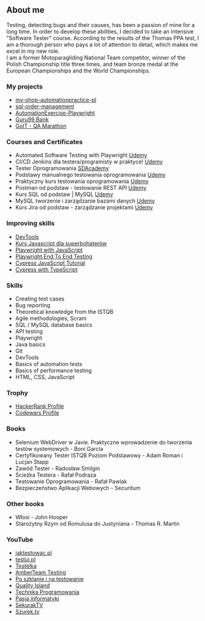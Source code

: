 ## About me
Testing, detecting bugs and their causes, has been a passion of mine for a long time. In order to develop these abilities, I decided to take an intensive "Software Tester" course. According to the results of the Thomas PPA test, I am a thorough person who pays a lot of attention to detail, which makes me excel in my new role.<br>
I am a former Motoparagliding National Team competitor, winner of the Polish Championship title three times, and team bronze medal at the European Championships and the World Championships.

### My projects
- [my-shop-automationpractice-pl](https://github.com/adamcegielka/my-shop-automationpractice-pl)
- [sql-order-management](https://github.com/adamcegielka/sql-order-management)
- [AutomationExercise-Playwright](https://github.com/adamcegielka/my-test-projects/tree/main/AutomationExercise-Playwright)
- [Guru99 Bank](https://github.com/adamcegielka/my-test-projects/tree/main/Guru99%20Bank)
- [GoIT - QA Marathon](https://github.com/adamcegielka/my-test-projects/tree/main/GoIT%20-%20QA%20Marathon)

### Courses and Certificates
- Automated Software Testing with Playwright [Udemy](https://www.udemy.com/certificate/UC-51ad433b-1fad-4dac-9b78-77420adcf25c/)
- CI/CD Jenkins dla testera/programisty w praktyce! [Udemy](https://www.udemy.com/certificate/UC-d899e853-2b48-4abb-a448-48f65cf6e71d/)
- Tester Oprogramowania [SDAcademy](https://app.diplomasafe.com/pl-PL/diploma/dda1858c45f1a2c64b347a92d895ef44acadce0c1)
- Podstawy manualnego testowania oprogramowania [Udemy](https://www.udemy.com/certificate/UC-11c0ad61-586b-43ce-9c06-9803c32dedaa/)
- Praktyczny kurs testowania oprogramowania [Udemy](https://www.udemy.com/certificate/UC-169c5f4c-697b-499b-acd5-2ec51f5c6f07/)
- Postman od podstaw - testowanie REST API [Udemy](https://www.udemy.com/certificate/UC-bcbf85f3-92da-4c40-9630-09c801ba4706/)
- Kurs SQL od podstaw | MySQL [Udemy](https://www.udemy.com/certificate/UC-ffc05560-fc06-4db3-984a-93ce32a03421/)
- MySQL tworzenie i zarządzanie bazami danych [Udemy](https://www.udemy.com/certificate/UC-5a2be6bc-6567-4019-aea6-bc9656fe0902/)
- Kurs Jira od podstaw - zarządzanie projektami [Udemy](https://www.udemy.com/certificate/UC-e82733a4-b25f-4910-a346-7389d10ed379/)

### Improving skills
- [DevTools](https://developer.chrome.com/docs/devtools/)
- [Kurs Javascript dla superbohaterów](https://kursjs.pl/)
- [Playwright with JavaScript](https://testautomationu.applitools.com/js-playwright-tutorial/)
- [Playwright End To End Testing](https://www.lambdatest.com/blog/playwright-end-to-end-testing/)
- [Cypress JavaScript Tutorial](https://www.lambdatest.com/learning-hub/cypress-javascript)
- [Cypress with TypeScript](https://testautomationu.applitools.com/cypress-with-typescript/)

### Skills
- Creating test cases
- Bug reporting
- Theoretical knowledge from the ISTQB
- Agile methodologies, Scram
- SQL / MySQL database basics
- API testing
- Playwright
- Java basics
- Git
- DevTools
- Basics of automation tests
- Basics of performance testing
- HTML, CSS, JavaScript

### Trophy
- [HackerRank Profile](https://www.hackerrank.com/adicegielka)
- [Codewars Profile](https://www.codewars.com/users/AdamCegielka)

### Books
- Selenium WebDriver w Javie. Praktyczne wprowadzenie do tworzenia testów systemowych - Boni García
- Certyfikowany Tester ISTQB Poziom Podstawowy - Adam Roman i Lucjan Stapp
- Zawód Tester - Radosław Smilgin
- Ścieżka Testera - Rafał Podraza
- Testowanie Oprogramowania - Rafał Pawlak
- Bezpieczeństwo Aplikacji Webowych - Securitum

### Other books
- Włosi - John Hooper
- Starożytny Rzym od Romulusa do Justyniana - Thomas R. Martin

### YouTube
- [jaktestowac.pl](https://www.youtube.com/@jaktestowac)
- [testuj.pl](https://www.youtube.com/@testujplcommunity)
- [Testelka](https://www.youtube.com/@testelka)
- [AmberTeam Testing](https://www.youtube.com/@TestMasterAmberTeam)
- [Po szklanie i na testowanie](https://www.youtube.com/@PoSzklanieINaTestowanie)
- [Quality Island](https://www.youtube.com/@quality_island)
- [Technika Programowania](https://www.youtube.com/@TechnikaProgramowania)
- [Pasja informatyki](https://www.youtube.com/@Pasjainformatyki)
- [SekurakTV](https://www.youtube.com/@SekurakTV)
- [Szurek.tv](https://www.youtube.com/@KacperSzurek)
